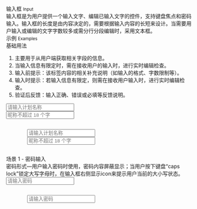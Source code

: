 <div class="mb40">
    <div class="fontsize-20">输入框 <small>Input</small></div>
    <div class="color-999 mt4">输入框是为用户提供一个输入文字、编辑已输入文字的控件，支持键盘焦点和密码输入。输入框的长度是由内容决定的，需要根据输入内容的长短来设计。当需要用户输入或编辑的文字字数较多或需分行分段编辑时，采用文本框。</div>
</div>

<div class="fontsize-16 mb10">示例 <small>Examples</small></div>

<div class="example">
    <div class="content">
        <div class="content-header">
            <div>基础用法</div>
            <ol>
                <li>主要用于从用户端获取相关字段的信息。</li>
                <li>当输入信息有限定时，需在接收用户的输入时，进行实时编辑检查。</li>
                <li>输入前提示：该标签内容的相关补充说明（如输入的格式、字数限制等）。</li>
                <li>输入时提示：若输入信息有限定，则需在接收用户输入时，进行实时编辑检查。</li>
                <li>验证后反馈：输入正确、错误或必填等反馈说明。 </li>
            </ol>
        </div>
        <div class="content-body">
            <form data-parsley-validation-threshold="0" data-parsley-focus="none" class="form" action="">
                <div class="row">
                    <div class="col-sm-6">
                        <input placeholder="请输入计划名称" data-parsley-trigger="change keyup" data-parsley-required="">
                    </div>
                    <div class="col-sm-6">
                        <input placeholder="昵称不超过 18 个字" data-parsley-trigger="change keyup" data-parsley-maxlength="18">
                    </div>
                </div>
            </form>
        </div>
    </div>
    <pre><code class="hljs html">
        <input placeholder="请输入计划名称" data-parsley-trigger="change keyup" data-parsley-required="">
        <input placeholder="昵称不超过 18 个字" data-parsley-trigger="change keyup" data-parsley-maxlength="18">
    </code></pre>
</div>

<div class="example">
    <div class="content">
        <div class="content-header">
            <div>场景 1 - 密码输入</div>
            <div class="color-999 mt6">密码形式—用户输入密码时使用，密码内容屏蔽显示；当用户按下键盘“caps lock”锁定大写字母时，在输入框右侧显示icon来提示用户当前的大小写状态。</div>
        </div>
        <div class="content-body">
            <div class="row">
                <div class="col-sm-6">
                    <input type="password" placeholder="请输入密码">
                </div>
            </div>
        </div>
    </div>
    <pre><code class="hljs html">
        <input type="password" placeholder="请输入密码">
    </code></pre>
</div>

<script type="text/javascript">
    require(['jquery', 'parsley'], function($, Parsley) {
        $('form').parsley()
    })
</script>